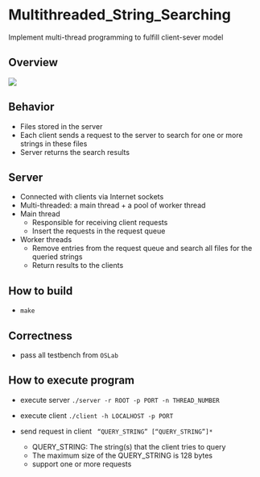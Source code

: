 # Multithreaded_String_Searching
Implement multi-thread programming to fulfill client-sever model

## Overview 
![](https://i.imgur.com/kZRSOYH.png)


## Behavior
- Files stored in the server
- Each client sends a request to the server to search for one or
more strings in these files
- Server returns the search results

## Server
- Connected with clients via Internet sockets
- Multi-threaded: a main thread + a pool of worker thread
- Main thread
    - Responsible for receiving client requests
    - Insert the requests in the request queue
-  Worker threads
    - Remove entries from the request queue and search all files for the
queried strings
    - Return results to the clients
    
## How to build
- `make` 

## Correctness

- pass all testbench from `OSLab`

## How to execute program

- execute server
`./server -r ROOT -p PORT -n THREAD_NUMBER`

- execute client
`./client -h LOCALHOST -p PORT`

- send request in client
` “QUERY_STRING” [“QUERY_STRING”]*`
    
    - QUERY_STRING: The string(s) that the client tries to query
    - The maximum size of the QUERY_STRING is 128 bytes
    - support one or more requests
